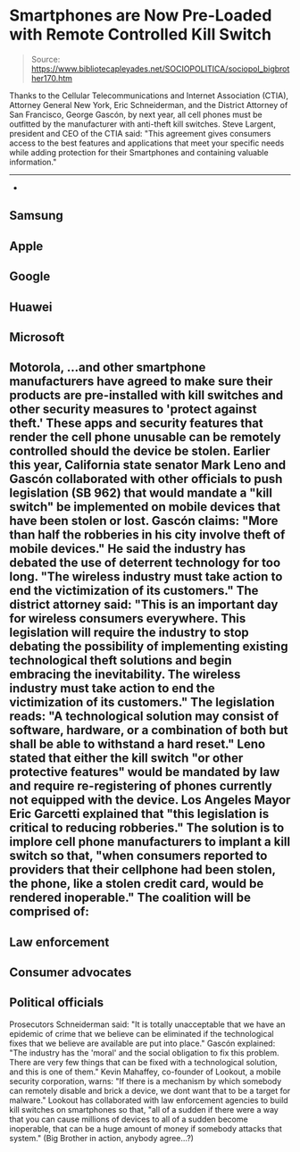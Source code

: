 # Smartphones are Now Pre-Loaded with Remote Controlled Kill Switch

> Source: https://www.bibliotecapleyades.net/SOCIOPOLITICA/sociopol_bigbrother170.htm

Thanks to the Cellular Telecommunications and Internet Association (CTIA),
Attorney General New York, Eric Schneiderman, and the District Attorney
of San Francisco, George Gascón, by next year, all cell phones must be
outfitted by the manufacturer with anti-theft kill switches.
Steve
Largent, president and CEO of the CTIA said:
"This agreement gives
consumers access to the best features and applications that meet your
specific needs while adding protection for their Smartphones and
containing valuable information."
***
-
Samsung
-
Apple
-
Google
-
Huawei
-
Microsoft
-
Motorola,
...and other smartphone manufacturers have agreed to make sure their products are
pre-installed with kill switches and other security measures to 'protect
against theft.'
These apps and security features that render the cell phone unusable
can be remotely controlled should the device be stolen.
Earlier this year, California state senator
Mark Leno and Gascón
collaborated with other officials to
push legislation (SB 962) that would mandate a
"kill switch" be
implemented on mobile devices that have been stolen or lost.
Gascón claims:
"More than half the robberies in his city involve
theft of mobile devices."
He said the industry has debated the use of
deterrent technology for too long.
"The wireless industry must take action
to end the victimization of its customers."
The district attorney said:
"This is an important day for wireless
consumers everywhere. This legislation will require the industry to
stop debating the possibility of implementing existing technological
theft solutions and begin embracing the inevitability. The wireless
industry must take action to end the victimization of its
customers."
The legislation reads:
"A technological solution may consist of
software, hardware, or a combination of both
but shall be able to
withstand a hard reset."
Leno
stated that either the kill switch "or other protective features"
would be mandated by law and require re-registering of phones currently
not equipped with the device.
Los Angeles Mayor Eric Garcetti explained that
"this legislation is critical to reducing robberies."
The solution is to implore cell phone manufacturers to implant a kill
switch so that,
"when consumers reported to providers
that their cellphone had been stolen, the phone, like a stolen
credit card, would be rendered inoperable."
The coalition will be comprised of:
-
Law enforcement
-
Consumer advocates
-
Political officials
-
Prosecutors
Schneiderman said:
"It is totally unacceptable that we have
an epidemic of crime that we believe can be eliminated if the
technological fixes that we believe are available are put into
place."
Gascón explained:
"The industry has the 'moral' and the
social obligation to fix this problem. There are very few things
that can be fixed with a technological solution, and this is one of
them."
Kevin Mahaffey, co-founder of
Lookout, a mobile security corporation, warns:
"If there is a mechanism by which
somebody can remotely disable and brick a device, we dont want that
to be a target for malware."
Lookout has collaborated with law enforcement agencies to build kill
switches on smartphones so that,
"all of a sudden if there were a way
that you can cause millions of devices to all of a sudden become
inoperable, that can be a huge amount of money if somebody attacks
that system."
(Big Brother in action, anybody agree...?)
